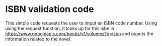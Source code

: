 # ISBN validation code
This simple code requests the user to imput an ISBN code number. Using using the request function, it looks up for this isbn in https://www.googleapis.com/books/v1/volumes?q=isbn and ouputs the information related to the novel.
